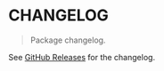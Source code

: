 # CHANGELOG

> Package changelog.

See [GitHub Releases](https://github.com/stdlib-js/stats-chi2gof/releases) for the changelog.